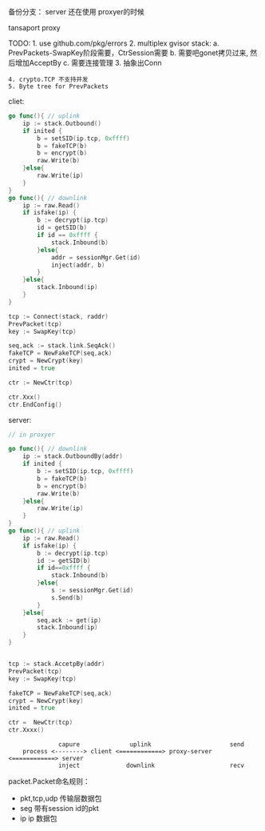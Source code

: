 备份分支： server 还在使用 proxyer的时候


tansaport proxy


TODO: 
    1. use github.com/pkg/errors
    2. multiplex gvisor stack: 
        a. PrevPackets-SwapKey阶段需要，CtrSession需要
        b. 需要吧gonet拷贝过来, 然后增加AcceptBy
        c. 需要连接管理
    3. 抽象出Conn





    4. crypto.TCP 不支持并发
    5. Byte tree for PrevPackets 





cliet:
```go
go func(){ // uplink
    ip := stack.Outbound()
    if inited {
        b = setSID(ip.tcp, 0xffff)
        b = fakeTCP(b)
        b = encrypt(b)
        raw.Write(b)
    }else{
        raw.Write(ip)
    }
}
go func(){ // downlink
    ip := raw.Read()
    if isfake(ip) {
        b := decrypt(ip.tcp)
        id = getSID(b)
        if id == 0xffff {
            stack.Inbound(b)
        }else{
            addr = sessionMgr.Get(id)
            inject(addr, b)
        }
    }else{
        stack.Inbound(ip)
    }
}

tcp := Connect(stack, raddr)
PrevPacket(tcp)
key := SwapKey(tcp)

seq,ack := stack.link.SeqAck()
fakeTCP = NewFakeTCP(seq,ack)
crypt = NewCrypt(key)
inited = true

ctr := NewCtr(tcp)

ctr.Xxx()
ctr.EndConfig()
```

server:
```go
// in proxyer

go func(){ // downlink
    ip := stack.OutboundBy(addr)
    if inited {
        b := setSID(ip.tcp, 0xffff)
        b = fakeTCP(b)
        b = encrypt(b)
        raw.Write(b)
    }else{
        raw.Write(ip)
    }
}
go func(){ // uplink
    ip := raw.Read()
    if isfake(ip) {
        b := decrypt(ip.tcp)
        id := getSID(b)
        if id==0xffff {
            stack.Inbound(b)
        }else{
            s := sessionMgr.Get(id)
            s.Send(b)
        }
    }else{
        seq,ack := get(ip)
        stack.Inbound(ip)
    }
}


tcp := stack.AccetpBy(addr)
PrevPacket(tcp)
key := SwapKey(tcp)

fakeTCP = NewFakeTCP(seq,ack)
crypt = NewCrypt(key)
inited = true

ctr =  NewCtr(tcp)
ctr.Xxxx()
```


```text
              capure              uplink                      send
    process <--------> client <============> proxy-server <============> server
              inject             downlink                     recv
```

packet.Packet命名规则：
- pkt,tcp,udp 传输层数据包
- seg         带有session id的pkt
- ip          ip 数据包